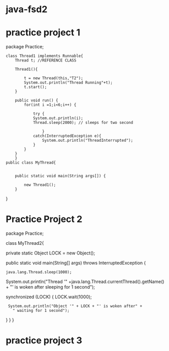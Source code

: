 # java-fsd2

# practice project 1

package Practice;

	class Thread1 implements Runnable{
		Thread t; //REFERENCE CLASS
		
		Thread1(){
			
			t = new Thread(this,"T2");
			System.out.println("Thread Running"+t);
			t.start();
		}
		
		public void run() {
			for(int i =1;i<6;i++) {
				
				try {
				System.out.println(i);
				Thread.sleep(2000); // sleeps for two second
			
					}
				catch(InterruptedException e){
					System.out.println("ThreadInterrupted");
				}
			}
		}
		}
	public class MyThread{
			
		
		public static void main(String args[]) {
			
			new Thread1();
		}
		
	

}




# Practice Project 2


package Practice;


class MyThread2{

private static Object LOCK = new Object();

public static void main(String[] args) 
throws InterruptedException {

	java.lang.Thread.sleep(1000);

 System.out.println("Thread '" +java.lang.Thread.currentThread().getName() +
   "' is woken after sleeping for 1 second");

 synchronized (LOCK) 
 {
     LOCK.wait(1000);
    
     System.out.println("Object '" + LOCK + "' is woken after" +
       " waiting for 1 second");
 }
}
}





# practice project 3


